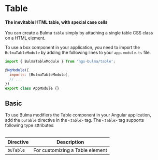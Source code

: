 # Table

#### The inevitable HTML table, with special case cells

You can create a Bulma `table` simply by attaching a single table CSS class on a <table> HTML element.

To use a box component in your application, you need to import the `BulmaTableModule` by adding the following lines to your `app.module.ts` file.

```javascript
import { BulmaTableModule } from 'ngx-bulma/table';

@NgModule({
  imports: [BulmaTableModule],
  // ...
})
export class AppModule {}
```

## Basic

To use Bulma modifiers the Table component in your Angular application, add the `buTable` directive in the `<table>` tag. The `<table>` tag supports following type sttributes:

| Directive | Description                     |
| --------- | ------------------------------- |
| `buTable` | For customizing a Table element |
